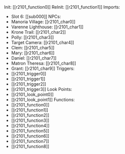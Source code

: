 Init: [[r2101_function0]]
ReInit: [[r2101_function1]]
Imports:
- Slot 6: [[sub000]]
NPCs:
- Manoria Village: [[r2101_char0]]
- Varenne Lighthouse: [[r2101_char1]]
- Krone Trail: [[r2101_char2]]
- Polly: [[r2101_char3]]
- Target Camera: [[r2101_char4]]
- Clem: [[r2101_char5]]
- Mary: [[r2101_char6]]
- Daniel: [[r2101_char7]]
- Matron Theresa: [[r2101_char8]]
- Grant: [[r2101_char9]]
Triggers:
- [[r2101_trigger0]]
- [[r2101_trigger1]]
- [[r2101_trigger2]]
- [[r2101_trigger3]]
Look Points:
- [[r2101_look_point0]]
- [[r2101_look_point1]]
Functions:
- [[r2101_function0]]
- [[r2101_function1]]
- [[r2101_function2]]
- [[r2101_function3]]
- [[r2101_function4]]
- [[r2101_function5]]
- [[r2101_function6]]
- [[r2101_function7]]
- [[r2101_function8]]
